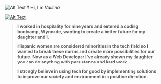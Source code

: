 ![Alt Text](https://emojipedia-us.s3.dualstack.us-west-1.amazonaws.com/thumbs/160/emojidex/112/female-technologist-type-3_1f469-1f3fc-200d-1f4bb.png) # Hi, I'm *Valiana* 

[![Alt Text](https://www.valianajosic.com/static/media/compwide1.6551faff.jpeg)](https://www.valianajosic.com/)

>**I worked in hospitality for nine years and entered a coding bootcamp, Wyncode, wanting to create a better future for my daughter and I.**
>
>**Hispanic women are considered minorities in the tech field so I wanted to break these norms and create more possibilities for our future. Now as a Web Developer I've already shown my daughter you can do anything with persistence and hard work.**
>
>**I strongly believe in using tech for good by implementing solutions to improve our society and environment in a positive direction.**
